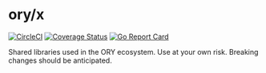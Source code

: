 # ory/x

[![CircleCI](https://circleci.com/gh/ory/x.svg?style=shield)](https://circleci.com/gh/ory/x)
[![Coverage Status](https://coveralls.io/repos/github/ory/x/badge.svg?branch=master)](https://coveralls.io/github/ory/x?branch=master)
[![Go Report Card](https://goreportcard.com/badge/github.com/ory/x)](https://goreportcard.com/report/github.com/ory/x)

Shared libraries used in the ORY ecosystem. Use at your own risk. Breaking changes should be anticipated.
